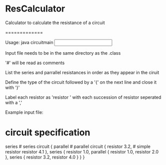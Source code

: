 ResCalculator
=============

Calculator to calculate the resistance of a circuit

=============

Usage: java circuitmain <input file>

Input file needs to be in the same directory as the .class

'#' will be read as comments

List the series and parrallel resistances in order as they appear in the ciruit

Define the type of the circuit followed by a '{' on the next line and close it with '}'

Label each resistor as 'resistor <value>' with each succession of resistor seperated with a ','

Example input file:

# circuit specification
series # series circuit
{
parallel # parallel circuit
{
resistor 3.2, # simple resistor
resistor 4.1
},
series
{
resistor 1.0,
parallel
{
resistor 1.0,
resistor 2.0
},
series 
{
resistor 3.2,
resistor 4.0
}
}
}
